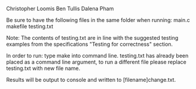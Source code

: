 Christopher Loomis
Ben Tullis
Dalena Pham

Be sure to have the following files in the same folder when running: 
main.c
makefile
testing.txt

Note: The contents of testing.txt are in line with the suggested testing
 examples from the specifications "Testing for correctness" section. 

In order to run: type make into command line. testing.txt has already been
placed as a command line argument, to run a different file please replace
testing.txt with new file name. 

Results will be output to console and written to [filename]change.txt. 

